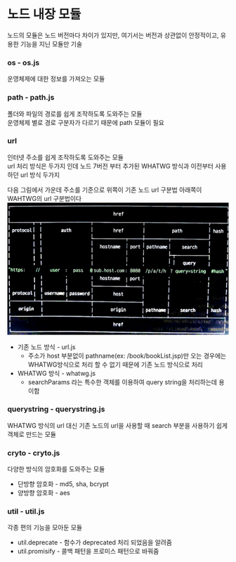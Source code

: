 # 노드 내장 모듈

노드의 모듈은 노드 버전마다 차이가 있지만, 여기서는 버전과 상관없이 안정적이고, 유용한 기능을 지닌 모듈만 기술

### os - os.js
운영체제에 대한 정보를 가져오는 모듈

### path - path.js
폴더와 파일의 경로를 쉽게 조작하도록 도와주는 모듈  
운영체제 별로 경로 구분자가 다르기 때문에 path 모듈이 필요

### url 
인터넷 주소를 쉽게 조작하도록 도와주는 모듈  
url 처리 방식은 두가지 인데 노드 7버전 부터 추가된 WHATWG 방식과 이전부터 사용하던 url 방식 두가지  
  
다음 그림에서 가운데 주소를 기준으로 위쪽이 기존 노드 url 구분법 아래쪽이 WAHTWG의 url 구분법이다
![1.png](./img/1.png)

- 기존 노드 방식 - url.js
  - 주소가 host 부분없이 pathname(ex: /book/bookList.jsp)만 오는 경우에는 WHATWG방식으로 처리 할 수 없기 때문에 기존 노드 방식으로 처리
- WHATWG 방식 - whatwg.js
  - searchParams 라는 특수한 객체를 이용하여 query string을 처리하는데 용이함

### querystring - querystring.js
WHATWG 방식의 url 대신 기존 노드의 url을 사용할 때 search 부분을 사용하기 쉽게 객체로 만드는 모듈

### cryto - cryto.js
다양한 방식의 암호화를 도와주는 모듈
- 단방향 암호화 - md5, sha, bcrypt
- 양방향 암호화 - aes

### util - util.js
각종 편의 기능을 모아둔 모듈
- util.deprecate - 함수가 deprecated 처리 되었음을 알려줌
- util.promisify - 콜백 패턴을 프로미스 패턴으로 바꿔줌

